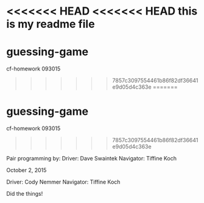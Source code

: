 <<<<<<< HEAD
<<<<<<< HEAD
this is my readme file
=======
# guessing-game
cf-homework 093015
>>>>>>> 7857c3097554461b86f82df36641e9d05d4c363e
=======
# guessing-game
cf-homework 093015
>>>>>>> 7857c3097554461b86f82df36641e9d05d4c363e

Pair programming by:
Driver: Dave Swaintek
Navigator: Tiffine Koch

October 2, 2015

Driver: Cody Nemmer
Navigator: Tiffine Koch

Did the things!